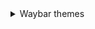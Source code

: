
<details> 
  <summary> Waybar themes </summary>
  
   - 
     <details> 
       <summary> Monochrome </summary>
    
       ![image](https://raw.githubusercontent.com/gkmax132/hyprland_dotfiles/refs/heads/main/images/waybar/monochrome.png)
  -
     <details>
      <summary> Personal </summary>

      ![image](https://raw.githubusercontent.com/gkmax132/hyprland_dotfiles/refs/heads/main/images/waybar/personal.png) 
  -
     <details>
      <summary> Cyberpunk </summary>

      ![image](https://raw.githubusercontent.com/gkmax132/hyprland_dotfiles/refs/heads/main/images/waybar/cyberpunk.png) 
  -
     <details>
      <summary> Cyberpunk </summary>

      ![image](https://raw.githubusercontent.com/gkmax132/hyprland_dotfiles/refs/heads/main/images/waybar/cyberpunk_red.png) 
      
     </details>
